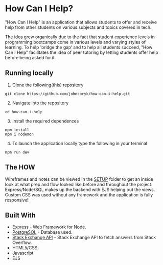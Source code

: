 # How Can I Help?

"How Can I Help" is an application that allows students to offer and receive
help from other students on various subjects and topics covered in tech.

The idea grew organically due to the fact that student experience levels in
programming bootcamps come in various levels and varying styles of learning.
To help 'bridge the gap' and to help all students succeed, "How Can I Help"
facilitates the idea of peer tutoring by letting students offer help before
being asked for it.

## **Running locally**

1. Clone the following(this) repository

```
git clone https://github.com/johncoryk/how-can-i-help.git
```

2. Navigate into the repository

```
cd how-can-i-help
```

3. Install the required dependences

```
npm install
npm i nodemon
```

4. To launch the application locally type the following in your terminal

```
npm run dev
```

## The HOW

Wireframes and notes can be viewed in the [SETUP](https://github.com/johncoryk/how-can-i-help/tree/main/setup) folder to get an inside look at what prep and flow looked like before and throughout the project. Express/Node/SQL makes up the backend with EJS helping out the views. Custom CSS was used without any framework and the application is fully responsive!

## Built With

- [Express](https://expressjs.com/) - Web Framework for Node.
- [PostgreSQL](https://www.postgresql.org/) - Database used.
- [Stack Exchange API](https://api.stackexchange.com/) - Stack Exchange API to fetch answers from Stack Overflow.
- HTML5/CSS
- Javascript
- EJS
